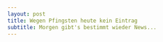 ```yaml
---
layout: post
title: Wegen Pfingsten heute kein Eintrag
subtitle: Morgen gibt's bestimmt wieder News...
---
```


 


